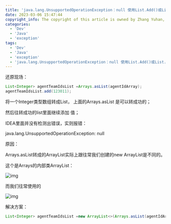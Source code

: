 ```yaml
---
title: 'java.lang.UnsupportedOperationException：null 使用List.Add()或List.addALL() 报错'
date: 2023-03-06 15:47:44
copyright_info: The copyright of this article is owned by Zhang Yuhan, and it follows the CC BY-NC-SA 4.0 agreement. For reprinting, please attach the original source link and this statement
categories: 
  - 'Dev'
  - 'Java'
  - 'exception'
tags: 
  - 'Dev'
  - 'Java'
  - 'exception'
  - 'java.lang.UnsupportedOperationException：null 使用List.Add()或List.addALL() 报错'
---
```


还原现场：
```java
List<Integer> agentTeamIdsList =Arrays.asList(agentIdArray);
agentTeamIdsList.add(123011);
```
将一个Integer类型数组转成List， 上面的Arrays.asList 是可以转成功的；

然后往转成功的list里面继续添加 值；

IDEA里面并没有检测出错误，实则报错：

java.lang.UnsupportedOperationException: null

原因：

Arrays.asList转成的ArrayList实际上跟往常我们创建的new ArrayList是不同的。

这个是Arrays的内部类ArrayList：

![img](https://www.freesion.com/images/372/12fde77461883b51add3859c5bfdc23c.png)

而我们往常使用的

![img](https://www.freesion.com/images/810/64f6f88277254496994cc617bb46e4f2.png)

解决方案：
```java
List<Integer> agentTeamIdsList =new ArrayList<>(Arrays.asList(agentIdArray));
```
